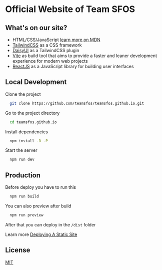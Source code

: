# Official Website of Team SFOS

## What's on our site?

- HTML/CSS/JavaScript [learn more on MDN](https://developer.mozilla.org/en-US/docs/Learn)
- [TailwindCSS](https://tailwindcss.com) as a CSS framework
- [DaisyUI](https://daisyui.com) as a TailwindCSS plugin
- [Vite](https://vitejs.dev/) as build tool that aims to provide a faster and leaner development experience for modern web projects
- [ReactJS](https://tailwindcss.com) as a JavaScript library for building user interfaces

## Local Development

Clone the project

```bash
  git clone https://github.com/teamsfos/teamsfos.github.io.git
```

Go to the project directory

```bash
  cd teamsfos.github.io
```

Install dependencies

```bash
  npm install -D -P
```

Start the server

```bash
  npm run dev
```

## Production

Before deploy you have to run this

```bash
  npm run build
```

You can also preview after build

```bash
  npm run preview
```

After that you can deploy in the `/dist` folder

Learn more
[Deploying A Static Site](https://vitejs.dev/guide/static-deploy.html#building-the-app)

## License

[MIT](https://choosealicense.com/licenses/mit/)
